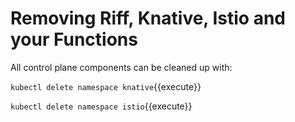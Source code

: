 # Removing Riff, Knative, Istio and your Functions #

All control plane components can be cleaned up with:

`kubectl delete namespace knative`{{execute}}

`kubectl delete namespace istio`{{execute}}